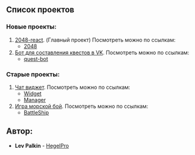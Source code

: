 ## Список проектов

### Новые проекты:
1. [2048-react](https://github.com/HegelPro/2048-react). (Главный проект) Посмотреть можно по ссылкам:
	* [2048](http://194.146.38.143:8081/)
2. [Бот для составления квестов в VK](https://github.com/HegelPro/question_bot). Посмотреть можно по ссылкам:
	* [quest-bot](https://vk.com/club196513488)

### Старые проекты:
1. [Чат виджет](https://github.com/HegelPro/chatWidget). Посмотреть можно по ссылкам:
	* [Widget](http://194.146.38.143:8080/chat-client/)
	* [Manager](http://194.146.38.143:8080/chat-manager/)
2. [Игра морской бой](https://github.com/HegelPro/BattleShip). Посмотреть можно по ссылкам:
	* [BattleShip](http://194.146.38.143:8080/battle-ship/)

## Автор:

* **Lev Palkin** - [HegelPro](https://github.com/HegelPro)
